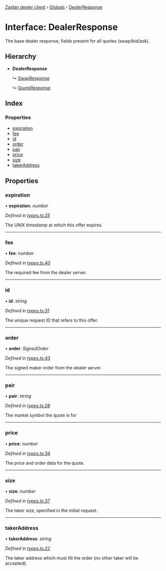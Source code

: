 [Zaidan dealer client](../README.md) › [Globals](../globals.md) › [DealerResponse](dealerresponse.md)

# Interface: DealerResponse

The base dealer response, fields present for all quotes (swap/bid/ask).

## Hierarchy

* **DealerResponse**

  ↳ [SwapResponse](swapresponse.md)

  ↳ [QuoteResponse](quoteresponse.md)

## Index

### Properties

* [expiration](dealerresponse.md#expiration)
* [fee](dealerresponse.md#fee)
* [id](dealerresponse.md#id)
* [order](dealerresponse.md#order)
* [pair](dealerresponse.md#pair)
* [price](dealerresponse.md#price)
* [size](dealerresponse.md#size)
* [takerAddress](dealerresponse.md#takeraddress)

## Properties

###  expiration

• **expiration**: *number*

*Defined in [types.ts:25](https://github.com/ParadigmFoundation/zaidan-dealer-client/blob/5dcfd78/src/types.ts#L25)*

The UNIX timestamp at which this offer expires.

___

###  fee

• **fee**: *number*

*Defined in [types.ts:40](https://github.com/ParadigmFoundation/zaidan-dealer-client/blob/5dcfd78/src/types.ts#L40)*

The required fee from the dealer server.

___

###  id

• **id**: *string*

*Defined in [types.ts:31](https://github.com/ParadigmFoundation/zaidan-dealer-client/blob/5dcfd78/src/types.ts#L31)*

The unique request ID that refers to this offer.

___

###  order

• **order**: *SignedOrder*

*Defined in [types.ts:43](https://github.com/ParadigmFoundation/zaidan-dealer-client/blob/5dcfd78/src/types.ts#L43)*

The signed maker order from the dealer server.

___

###  pair

• **pair**: *string*

*Defined in [types.ts:28](https://github.com/ParadigmFoundation/zaidan-dealer-client/blob/5dcfd78/src/types.ts#L28)*

The market symbol the quote is for

___

###  price

• **price**: *number*

*Defined in [types.ts:34](https://github.com/ParadigmFoundation/zaidan-dealer-client/blob/5dcfd78/src/types.ts#L34)*

The price and order data for the quote.

___

###  size

• **size**: *number*

*Defined in [types.ts:37](https://github.com/ParadigmFoundation/zaidan-dealer-client/blob/5dcfd78/src/types.ts#L37)*

The taker size, specified in the initial request.

___

###  takerAddress

• **takerAddress**: *string*

*Defined in [types.ts:22](https://github.com/ParadigmFoundation/zaidan-dealer-client/blob/5dcfd78/src/types.ts#L22)*

The taker address which must fill the order (no other taker will be accepted).
